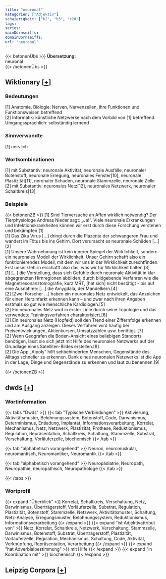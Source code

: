 ```yaml
---
title: "neuronal"
kategorien: ["Adjektiv"]
schwierigkeit: ["k2", "h3", "r20"]
tags:
series:
mainDornseiffs:
domainDornseiffs:
url: "neuronal"
---
```


{{< betonenÜbs >}}
**Übersetzung:**  
neuronal  
{{< /betonenÜbs >}}

## Wiktionary [[+](https://de.wiktionary.org/wiki/neuronal)]

### Bedeutungen
[1] Anatomie, Biologie: Nerven, Nervenzellen, ihre Funktionen und Funktionsweisen betreffend  
[2] Informatik: künstliche Netzwerke nach dem Vorbild von [1] betreffend. Umgangssprachlich: selbständig lernend  

### Sinnverwandte
[1] nervlich  

### Wortkombinationen
[1] mit Substantiv: neuronale Aktivität, neuronale Ausfälle, neuronaler Botenstoff, neuronale Erregung, neuronales Fenster[10], neuronale Plastizität[11], neronaler Schaden, neuronale Stammzelle, neuronale Zelle  
[2] mit Substantiv: neuronales Netz[12], neuronales Netzwerk, neuronaler Schaltkreis[13]  

### Beispiele
{{< betonenZB >}}
[1] Sind Tierversuche an Affen wirklich notwendig? Der Tierphysiologe Andreas Nieder sagt: „Ja!“. Viele neuronale Erkrankungen und Infektionskrankheiten können wir erst durch diese Forschung verstehen und bekämpfen.[1]  
[1] Das Zika Virus […] dringt durch die Plazenta der schwangeren Frau und wandert im Fötus bis ins Gehirn. Dort verursacht es neuronale Schäden […][2]  
[1] Unsere Wahrnehmung ist kein innerer Spiegel der Wirklichkeit, sondern ein neuronales Modell der Wirklichkeit. Unser Gehirn schafft also ein funktionierendes Modell, mit dem wir uns in der Wirklichkeit zurechtfinden. Erst unser Gehirn erschafft also das, was wir für Wirklichkeit halten.[3]  
[1] […] die Vorstellung, dass sich Gefühle durch neuronale Aktivität in klar abgegrenzten Hirnregionen abbilden, durch bildgebende Verfahren wie die Magnetresonanztomografie, kurz MRT, [hat sich] nicht bestätigt - bis auf eine Ausnahme: […] die Amygdala, der Mandelkern.[4]  
[2] [Zwei Forscher …] haben ein neuronales Netz entwickelt, das Anzeichen für einen Herzinfarkt erkennen kann – und zwar nach ihren Angaben erstmals so gut wie menschliche Kardiologen.[5]  
[2] Ein neuronales Netz wird in erster Linie durch seine Topologie und das verwendete Trainingsverfahren charakterisiert.[6]  
[2] Ein neuronales Netz (Hopfeld) soll den Trend einer Ziffernfolge erkennen und am Ausgang anzeigen. Dieses Verfahren wird häufig bei Preisentwicklungen, Aktienkursen, Umsatzzahlen usw. benötigt. [7]  
[2] Wenn Geografen die Boden-Ansicht eines beliebigen Standorts benötigen, lässt sie sich jetzt mit Hilfe des neuronalen Netzwerks auf der Grundlage eines Satelliten-Bildes erstellen.[8]  
[2] Die App „Aipoly“ hilft sehbehinderten Menschen, Gegenstände des Alltags schneller zu erkennen. Dank eines neuronalen Netzwerks ist die App in der Lage, Dinge und Gegenstände zu erkennen und laut zu benennen.[9]  

{{< /betonenZB >}}


## dwds [[+](https://www.dwds.de/wb/neuronal)]

### Wortinformation
{{< tabs "Dwds" >}}
{{< tab "Typische Verbindungen" >}}
Aktivierung, Aktivitätsmuster, Belohnungssystem, Botenstoff, Code, Darwinismus, Determinismus, Entladung, Implantat, Informationsverarbeitung, Korrelat, Mechanismus, Netz, Netzwerk, Plastizität, Prothese, Reduktionismus, Regulation, Repräsentation, Schaltkreis, Schaltung, Stammzelle, Substrat, Verschaltung, Vorläuferzelle, biochemisch
{{< /tab >}}

{{< tab "alphabetisch vorangehend" >}}
Neuron, neuromuskulär, neuromantisch, Neuromantiker, Neuromantik
{{< /tab >}}

{{< tab "alphabetisch vorangehend" >}}
Neuropädiatrie, Neuropath, Neuropathie, neuropathisch, Neuropathologe
{{< /tab >}}

{{< /tabs >}}

### Wortprofil
{{< expand "Überblick" >}} Korrelat, Schaltkreis, Verschaltung, Netz, Darwinismus, Überträgerstoff, Vorläuferzelle, Substrat, Regulation, Plastizität, Botenstoff, Stammzelle, Netzwerk, Aktivitätsmuster, Schaltung, Netz-Analyse, Erregungsmuster, Belohnungssystem, Reduktionismus, Informationsverarbeitung {{< /expand >}}
{{< expand "ist Adjektivattribut von" >}} Netz, Korrelat, Schaltkreis, Netzwerk, Verschaltung, Stammzelle, Darwinismus, Botenstoff, Substrat, Überträgerstoff, Plastizität, Vorläuferzelle, Regulation, Mechanismus, Schaltung, Code, Aktivität, Verknüpfung, Repräsentation, Verarbeitung {{< /expand >}}
{{< expand "hat Adverbialbestimmung" >}} mit Hilfe {{< /expand >}}
{{< expand "in Koordination mit" >}} biochemisch {{< /expand >}}

## Leipzig Corpora [[+](https://corpora.uni-leipzig.de/en/res?word=neuronal&corpusId=deu_newscrawl-public_2018)]

